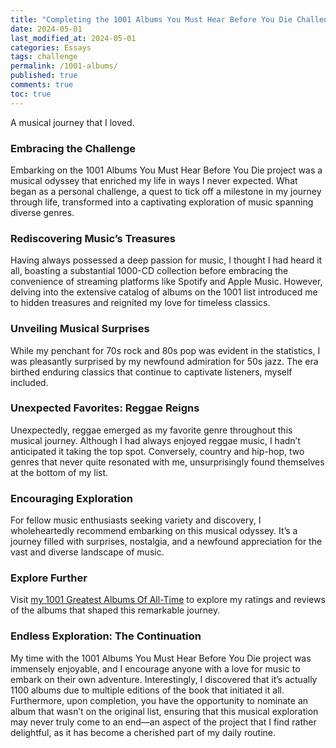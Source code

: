 ```yaml
---
title: "Completing the 1001 Albums You Must Hear Before You Die Challenge: A Musical Journey"
date: 2024-05-01
last_modified_at: 2024-05-01
categories: Essays
tags: challenge
permalink: /1001-albums/
published: true
comments: true
toc: true
---
```

A musical journey that I loved.
<!--more--> 
### Embracing the Challenge
Embarking on the 1001 Albums You Must Hear Before You Die project was a musical odyssey that enriched my life in ways I never expected. What began as a personal challenge, a quest to tick off a milestone in my journey through life, transformed into a captivating exploration of music spanning diverse genres.

### Rediscovering Music’s Treasures
Having always possessed a deep passion for music, I thought I had heard it all, boasting a substantial 1000-CD collection before embracing the convenience of streaming platforms like Spotify and Apple Music. However, delving into the extensive catalog of albums on the 1001 list introduced me to hidden treasures and reignited my love for timeless classics.

### Unveiling Musical Surprises
While my penchant for 70s rock and 80s pop was evident in the statistics, I was pleasantly surprised by my newfound admiration for 50s jazz. The era birthed enduring classics that continue to captivate listeners, myself included.

### Unexpected Favorites: Reggae Reigns
Unexpectedly, reggae emerged as my favorite genre throughout this musical journey. Although I had always enjoyed reggae music, I hadn’t anticipated it taking the top spot. Conversely, country and hip-hop, two genres that never quite resonated with me, unsurprisingly found themselves at the bottom of my list.

### Encouraging Exploration
For fellow music enthusiasts seeking variety and discovery, I wholeheartedly recommend embarking on this musical odyssey. It’s a journey filled with surprises, nostalgia, and a newfound appreciation for the vast and diverse landscape of music.

### Explore Further
Visit [my 1001 Greatest Albums Of All-Time](https://1001albumsgenerator.com/shares/6093ff2a336e5a7f8b50c476) to explore my ratings and reviews of the albums that shaped this remarkable journey.

### Endless Exploration: The Continuation
My time with the 1001 Albums You Must Hear Before You Die project was immensely enjoyable, and I encourage anyone with a love for music to embark on their own adventure. Interestingly, I discovered that it’s actually 1100 albums due to multiple editions of the book that initiated it all. Furthermore, upon completion, you have the opportunity to nominate an album that wasn’t on the original list, ensuring that this musical exploration may never truly come to an end—an aspect of the project that I find rather delightful, as it has become a cherished part of my daily routine.
